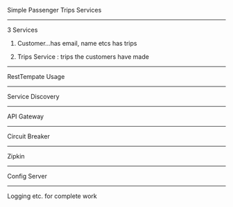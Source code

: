 Simple Passenger Trips Services

**********
3 Services

1. Customer...has email, name etcs
   has trips

2. Trips Service :
   trips the customers have made


**********
RestTempate Usage
**********
Service Discovery
**********
API Gateway
**********
Circuit Breaker
**********
Zipkin
**********
Config Server
**********
Logging etc. for complete work
